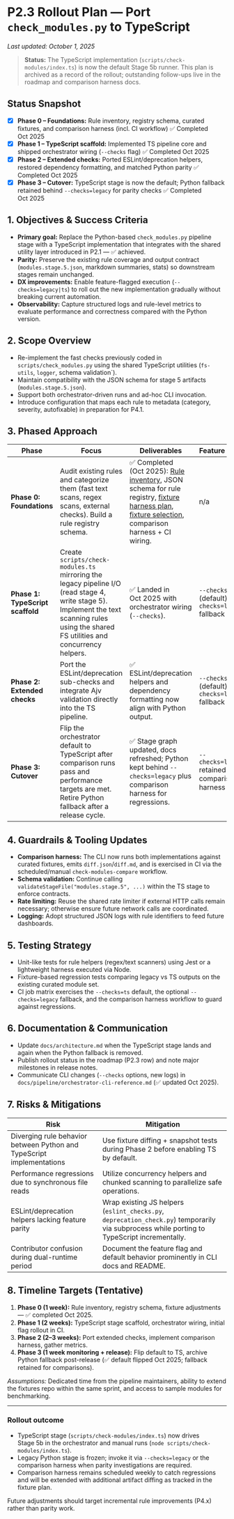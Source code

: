 # P2.3 Rollout Plan — Port `check_modules.py` to TypeScript

_Last updated: October 1, 2025_

> **Status:** The TypeScript implementation (`scripts/check-modules/index.ts`) is now the default Stage 5b runner. This plan is archived as a record of the rollout; outstanding follow-ups live in the roadmap and comparison harness docs.

## Status Snapshot

- [x] **Phase 0 – Foundations:** Rule inventory, registry schema, curated fixtures, and comparison harness (incl. CI workflow) ✅ Completed Oct 2025
- [x] **Phase 1 – TypeScript scaffold:** Implemented TS pipeline core and shipped orchestrator wiring (`--checks` flag) ✅ Completed Oct 2025
- [x] **Phase 2 – Extended checks:** Ported ESLint/deprecation helpers, restored dependency formatting, and matched Python parity ✅ Completed Oct 2025
- [x] **Phase 3 – Cutover:** TypeScript stage is now the default; Python fallback retained behind `--checks=legacy` for parity checks ✅ Completed Oct 2025

## 1. Objectives & Success Criteria

- **Primary goal:** Replace the Python-based `check_modules.py` pipeline stage with a TypeScript implementation that integrates with the shared utility layer introduced in P2.1 — ✅ achieved.
- **Parity:** Preserve the existing rule coverage and output contract (`modules.stage.5.json`, markdown summaries, stats) so downstream stages remain unchanged.
- **DX improvements:** Enable feature-flagged execution (`--checks=legacy|ts`) to roll out the new implementation gradually without breaking current automation.
- **Observability:** Capture structured logs and rule-level metrics to evaluate performance and correctness compared with the Python version.

## 2. Scope Overview

- Re-implement the fast checks previously coded in `scripts/check_modules.py` using the shared TypeScript utilities (`fs-utils`, `logger`, schema validation`).
- Maintain compatibility with the JSON schema for stage 5 artifacts (`modules.stage.5.json`).
- Support both orchestrator-driven runs and ad-hoc CLI invocation.
- Introduce configuration that maps each rule to metadata (category, severity, autofixable) in preparation for P4.1.

## 3. Phased Approach

| Phase                            | Focus                                                                                                                                                                                       | Deliverables                                                                                                                                                                                                                            | Feature Flags                                          |
| -------------------------------- | ------------------------------------------------------------------------------------------------------------------------------------------------------------------------------------------- | --------------------------------------------------------------------------------------------------------------------------------------------------------------------------------------------------------------------------------------- | ------------------------------------------------------ |
| **Phase 0: Foundations**         | Audit existing rules and categorize them (fast text scans, regex scans, external checks). Build a rule registry schema.                                                                     | ✅ Completed (Oct 2025): [Rule inventory](p2.3-rule-inventory.md), JSON schema for rule registry, [fixture harness plan](p2.3-fixture-harness-plan.md), [fixture selection](p2.3-fixture-selection.md), comparison harness + CI wiring. | n/a                                                    |
| **Phase 1: TypeScript scaffold** | Create `scripts/check-modules.ts` mirroring the legacy pipeline I/O (read stage 4, write stage 5). Implement the text scanning rules using the shared FS utilities and concurrency helpers. | ✅ Landed in Oct 2025 with orchestrator wiring (`--checks`).                                                                                                                                                                            | `--checks=ts` (default), `--checks=legacy` fallback    |
| **Phase 2: Extended checks**     | Port the ESLint/deprecation sub-checks and integrate Ajv validation directly into the TS pipeline.                                                                                          | ✅ ESLint/deprecation helpers and dependency formatting now align with Python output.                                                                                                                                                   | `--checks=ts` (default), `--checks=legacy` fallback    |
| **Phase 3: Cutover**             | Flip the orchestrator default to TypeScript after comparison runs pass and performance targets are met. Retire Python fallback after a release cycle.                                       | ✅ Stage graph updated, docs refreshed; Python kept behind `--checks=legacy` plus comparison harness for regressions.                                                                                                                   | `--checks=legacy` retained for comparison harness only |

## 4. Guardrails & Tooling Updates

- **Comparison harness:** The CLI now runs both implementations against curated fixtures, emits `diff.json`/`diff.md`, and is exercised in CI via the scheduled/manual `check-modules-compare` workflow.
- **Schema validation:** Continue calling `validateStageFile("modules.stage.5", ...)` within the TS stage to enforce contracts.
- **Rate limiting:** Reuse the shared rate limiter if external HTTP calls remain necessary; otherwise ensure future network calls are coordinated.
- **Logging:** Adopt structured JSON logs with rule identifiers to feed future dashboards.

## 5. Testing Strategy

- Unit-like tests for rule helpers (regex/text scanners) using Jest or a lightweight harness executed via Node.
- Fixture-based regression tests comparing legacy vs TS outputs on the existing curated module set.
- CI job matrix exercises the `--checks=ts` default, the optional `--checks=legacy` fallback, and the comparison harness workflow to guard against regressions.

## 6. Documentation & Communication

- Update `docs/architecture.md` when the TypeScript stage lands and again when the Python fallback is removed.
- Publish rollout status in the roadmap (P2.3 row) and note major milestones in release notes.
- Communicate CLI changes (`--checks` options, new logs) in `docs/pipeline/orchestrator-cli-reference.md` (✅ updated Oct 2025).

## 7. Risks & Mitigations

| Risk                                                                  | Mitigation                                                                                                                                  |
| --------------------------------------------------------------------- | ------------------------------------------------------------------------------------------------------------------------------------------- |
| Diverging rule behavior between Python and TypeScript implementations | Use fixture diffing + snapshot tests during Phase 2 before enabling TS by default.                                                          |
| Performance regressions due to synchronous file reads                 | Utilize concurrency helpers and chunked scanning to parallelize safe operations.                                                            |
| ESLint/deprecation helpers lacking feature parity                     | Wrap existing JS helpers (`eslint_checks.py`, `deprecation_check.py`) temporarily via subprocess while porting to TypeScript incrementally. |
| Contributor confusion during dual-runtime period                      | Document the feature flag and default behavior prominently in CLI docs and README.                                                          |

## 8. Timeline Targets (Tentative)

1. **Phase 0 (1 week):** Rule inventory, registry schema, fixture adjustments — ✅ completed Oct 2025.
2. **Phase 1 (2 weeks):** TypeScript stage scaffold, orchestrator wiring, initial flag rollout in CI.
3. **Phase 2 (2–3 weeks):** Port extended checks, implement comparison harness, gather metrics.
4. **Phase 3 (1 week monitoring + release):** Flip default to TS, archive Python fallback post-release (✅ default flipped Oct 2025; fallback retained for comparisons).

_Assumptions:_ Dedicated time from the pipeline maintainers, ability to extend the fixtures repo within the same sprint, and access to sample modules for benchmarking.

---

### Rollout outcome

- TypeScript stage (`scripts/check-modules/index.ts`) now drives Stage 5b in the orchestrator and manual runs (`node scripts/check-modules/index.ts`).
- Legacy Python stage is frozen; invoke it via `--checks=legacy` or the comparison harness when parity investigations are required.
- Comparison harness remains scheduled weekly to catch regressions and will be extended with additional artifact diffing as tracked in the fixture plan.

Future adjustments should target incremental rule improvements (P4.x) rather than parity work.
